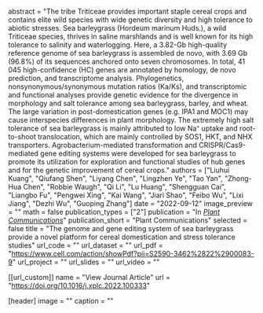 abstract = "The tribe Triticeae provides important staple cereal crops and contains elite wild species with wide genetic diversity and high tolerance to abiotic stresses. Sea barleygrass (Hordeum marinum Huds.), a wild Triticeae species, thrives in saline marshlands and is well known for its high tolerance to salinity and waterlogging. Here, a 3.82-Gb high-quality reference genome of sea barleygrass is assembled de novo, with 3.69 Gb (96.8%) of its sequences anchored onto seven chromosomes. In total, 41 045 high-confidence (HC) genes are annotated by homology, de novo prediction, and transcriptome analysis. Phylogenetics, nonsynonymous/synonymous mutation ratios (Ka/Ks), and transcriptomic and functional analyses provide genetic evidence for the divergence in morphology and salt tolerance among sea barleygrass, barley, and wheat. The large variation in post-domestication genes (e.g. IPA1 and MOC1) may cause interspecies differences in plant morphology. The extremely high salt tolerance of sea barleygrass is mainly attributed to low Na⁺ uptake and root-to-shoot translocation, which are mainly controlled by SOS1, HKT, and NHX transporters. Agrobacterium-mediated transformation and CRISPR/Cas9-mediated gene editing systems were developed for sea barleygrass to promote its utilization for exploration and functional studies of hub genes and for the genetic improvement of cereal crops."
authors = ["Liuhui Kuang", "Qiufang Shen", "Liyang Chen", "Lingzhen Ye", "Tao Yan", "Zhong-Hua Chen", "Robbie Waugh", "Qi Li", "Lu Huang", "Shengguan Cai", "Liangbo Fu", "Pengwei Xing", "Kai Wang", "Jiari Shao", "Feibo Wu", "Lixi Jiang", "Dezhi Wu", "Guoping Zhang"]
date = "2022-09-12"
image_preview = ""
math = false
publication_types = ["2"]
publication = "In [*Plant Communications*](https://doi.org/10.1016/j.xplc.2022.100333)"
publication_short = "Plant Communications"
selected = false
title = "The genome and gene editing system of sea barleygrass provide a novel platform for cereal domestication and stress tolerance studies"
url_code = ""
url_dataset = ""
url_pdf = "https://www.cell.com/action/showPdf?pii=S2590-3462%2822%2900083-9"
url_project = ""
url_slides = ""
url_video = ""

[[url_custom]]
name = "View Journal Article"
url = "https://doi.org/10.1016/j.xplc.2022.100333"

[header]
image = ""
caption = ""